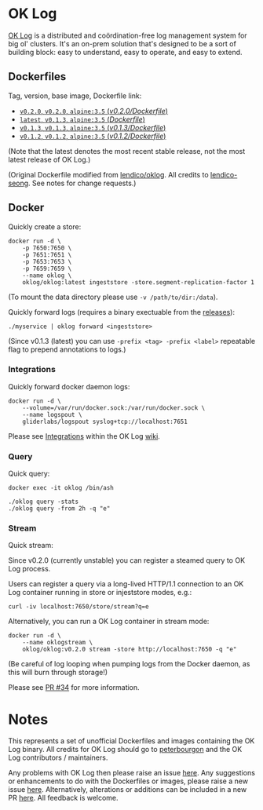 # OK Log

[OK Log](https://github.com/oklog/oklog) is a distributed and coördination-free log management system for big ol' clusters. It's an on-prem solution that's designed to be a sort of building block: easy to understand, easy to operate, and easy to extend.

## Dockerfiles

Tag, version, base image, Dockerfile link:

-	[`v0.2.0`, `v0.2.0`, `alpine:3.5` (*v0.2.0/Dockerfile*)](https://github.com/m247suppport/oklog/blob/master/v0.2.0/Dockerfile)
-	[`latest`, `v0.1.3`, `alpine:3.5` (*Dockerfile*)](https://github.com/m247suppport/oklog/blob/master/Dockerfile)
-	[`v0.1.3`, `v0.1.3`, `alpine:3.5` (*v0.1.3/Dockerfile*)](https://github.com/m247suppport/oklog/blob/master/v0.1.3/Dockerfile)
-	[`v0.1.2`, `v0.1.2`, `alpine:3.5` (*v0.1.2/Dockerfile*)](https://github.com/m247suppport/oklog/blob/master/v0.1.2/Dockerfile)

(Note that the latest denotes the most recent stable release, not the most latest release of OK Log.)

(Original Dockerfile modified from [lendico/oklog](https://hub.docker.com/r/lendico/oklog). All credits to [lendico-seong](https://github.com/lendico-seong). See notes for change requests.)

## Docker

Quickly create a store:

```
docker run -d \
	-p 7650:7650 \
	-p 7651:7651 \
	-p 7653:7653 \
	-p 7659:7659 \
	--name oklog \
	oklog/oklog:latest ingeststore -store.segment-replication-factor 1
```

(To mount the data directory please use `-v /path/to/dir:/data`).

Quickly forward logs (requires a binary exectuable from the [releases](https://github.com/oklog/oklog/releases)):

```
./myservice | oklog forward <ingeststore>
```

(Since v0.1.3 (latest) you can use `-prefix <tag> -prefix <label>` repeatable flag to prepend annotations to logs.)

### Integrations

Quickly forward docker daemon logs:

```
docker run -d \
	--volume=/var/run/docker.sock:/var/run/docker.sock \
	--name logspout \
	gliderlabs/logspout syslog+tcp://localhost:7651
```

Please see [Integrations](https://github.com/oklog/oklog/wiki/Integrations) within the OK Log [wiki](https://github.com/oklog/oklog/wiki).

### Query

Quick query:

```
docker exec -it oklog /bin/ash
```

```
./oklog query -stats
./oklog query -from 2h -q "e"
```
### Stream

Quick stream:

Since v0.2.0 (currently unstable) you can register a steamed query to OK Log process.

Users can register a query via a long-lived HTTP/1.1 connection to an OK Log container running in store or injeststore modes, e.g.:

```
curl -iv localhost:7650/store/stream?q=e
```

Alternatively, you can run a OK Log container in stream mode:


```
docker run -d \
	--name oklogstream \
	oklog/oklog:v0.2.0 stream -store http://localhost:7650 -q "e"
```

(Be careful of log looping when pumping logs from the Docker daemon, as this will burn through storage!)

Please see [PR #34](https://github.com/oklog/oklog/pull/34) for more information.


# Notes

This represents a set of unofficial Dockerfiles and images containing the OK Log binary. All credits for OK Log should go to [peterbourgon](https://github.com/peterbourgon) and the OK Log contributors / maintainers.

Any problems with OK Log then please raise an issue [here](https://github.com/oklog/oklog/issues/new). Any suggestions or enhancements to do with the Dockerfiles or images, please raise a new issue [here](https://github.com/m247suppport/oklog/issues/new). Alternatively, alterations or additions can be included in a new PR [here](https://github.com/m247suppport/oklog/pulls). All feedback is welcome.